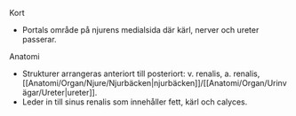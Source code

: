 Kort
- Portals område på njurens medialsida där kärl, nerver och ureter passerar.

Anatomi
- Strukturer arrangeras anteriort till posteriort: v. renalis, a. renalis, [[Anatomi/Organ/Njure/Njurbäcken|njurbäcken]]/[[Anatomi/Organ/Urinvägar/Ureter|ureter]].
- Leder in till sinus renalis som innehåller fett, kärl och calyces.
